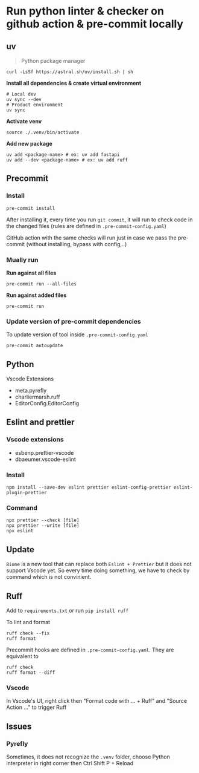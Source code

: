 # Run python linter & checker on github action & pre-commit locally

## uv
> Python package manager
```shell
curl -LsSf https://astral.sh/uv/install.sh | sh
```

**Install all dependencies & create virtual environment**
```shell
# Local dev
uv sync --dev
# Product environment
uv sync
```

**Activate venv**
```shell
source ./.venv/bin/activate
```

**Add new package**
```shell
uv add <package-name> # ex: uv add fastapi
uv add --dev <package-name> # ex: uv add ruff
```

## Precommit
### Install
```shell
pre-commit install
```

After installing it, every time you run `git commit`, it will run to check code in the changed files (rules are defined in `.pre-commit-config.yaml`)

GitHub action with the same checks will run just in case we pass the pre-commit (without installing, bypass with config,..)

### Mually run
**Run against all files**
```shell
pre-commit run --all-files
```

**Run against added files**
```shell
pre-commit run
```
### Update version of pre-commit dependencies
To update version of tool inside `.pre-commit-config.yaml`
```shell
pre-commit autoupdate
```

## Python
Vscode Extensions
* meta.pyrefly
* charliermarsh.ruff
* EditorConfig.EditorConfig

## Eslint and prettier
### Vscode extensions
* esbenp.prettier-vscode
* dbaeumer.vscode-eslint

### Install
```shell
npm install --save-dev eslint prettier eslint-config-prettier eslint-plugin-prettier
```

### Command
```shell
npx prettier --check [file]
npx prettier --write [file]
npx eslint
```
## Update
`Biome` is a new tool that can replace both `Eslint + Prettier` but it does not support Vscode yet. So every time doing something, we have to check by command which is not convinient.

## Ruff
Add to `requirements.txt` or run `pip install ruff`

To lint and format
```shell
ruff check --fix
ruff format
```

Precommit hooks are defined in `.pre-commit-config.yaml`. They are equivalent to
```shell
ruff check
ruff format --diff
```
### Vscode
In Vscode's UI, right click then "Format code with ... + Ruff" and "Source Action ..." to trigger Ruff

## Issues

### Pyrefly
Sometimes, it does not recognize the `.venv` folder, choose Python interpreter in right corner then Ctrl Shift P + Reload
